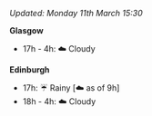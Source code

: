 *Updated: Monday 11th March 15:30*

**Glasgow**

* 17h - 4h: :cloud: Cloudy

**Edinburgh**

* 17h: :umbrella: Rainy [:cloud: as of 9h]
* 18h - 4h: :cloud: Cloudy
